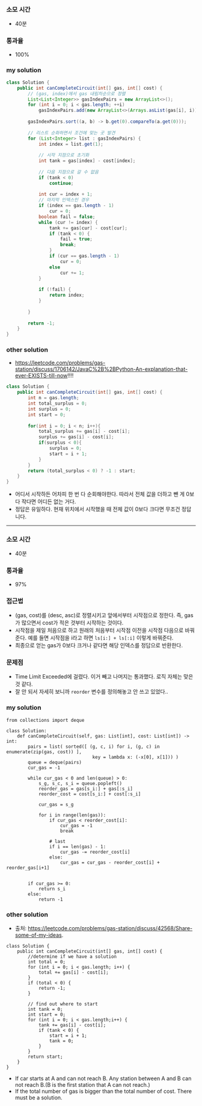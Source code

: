 ### 소모 시간
- 40분

### 통과율
- 100%

### my solution
```java
class Solution {
    public int canCompleteCircuit(int[] gas, int[] cost) {
        // (gas, index)에서 gas 내림차순으로 정렬
        List<List<Integer>> gasIndexPairs = new ArrayList<>();
        for (int i = 0; i < gas.length; ++i)
            gasIndexPairs.add(new ArrayList<>(Arrays.asList(gas[i], i)));
        
        gasIndexPairs.sort((a, b) -> b.get(0).compareTo(a.get(0)));
        
        // 리스트 순화하면서 조건에 맞는 곳 발견
        for (List<Integer> list : gasIndexPairs) {
            int index = list.get(1);
            
            // 시작 지점으로 초기화
            int tank = gas[index] - cost[index];
            
            // 다음 지점으로 갈 수 없음
            if (tank < 0)
                continue;
            
            int cur = index + 1;
            // 마지막 인덱스인 경우
            if (index == gas.length - 1)
                cur = 0;
            boolean fail = false;
            while (cur != index) {
                tank += gas[cur] - cost[cur];
                if (tank < 0) {
                    fail = true;
                    break;
                }
                if (cur == gas.length - 1)
                    cur = 0;
                else
                    cur += 1;
            }
            
            if (!fail) {
                return index;
            }
            
        }
        
        return -1;
    }
}
```

### other solution
- https://leetcode.com/problems/gas-station/discuss/1706142/JavaC%2B%2BPython-An-explanation-that-ever-EXISTS-till-now!!!!
```java
class Solution {
    public int canCompleteCircuit(int[] gas, int[] cost) {
        int n = gas.length;
        int total_surplus = 0;
        int surplus = 0;
        int start = 0;
        
        for(int i = 0; i < n; i++){
            total_surplus += gas[i] - cost[i];
            surplus += gas[i] - cost[i];
            if(surplus < 0){
                surplus = 0;
                start = i + 1;
            }
        }
        return (total_surplus < 0) ? -1 : start;
    }
}
```
- 어디서 시작하든 어차피 한 번 다 순회해야한다. 따라서 전체 값을 더하고 뺀 게 0보다 작다면 어디든 없는 거다.
- 정답은 유일하다. 현재 위치에서 시작했을 때 전체 값이 0보다 크다면 무조건 정답니다.

---
### 소모 시간
- 40분

### 통과율
- 97%

### 접근법
- (gas, cost)를 (desc, asc)로 정렬시키고 앞에서부터 시작점으로 정한다. 즉, gas가 많으면서 cost가 적은 것부터 시작하는 것이다.
- 시작점을 제일 처음으로 하고 원래의 처음부터 시작점 이전을 시작점 다음으로 바꿔준다. 예를 들면 시작점을 i라고 하면 `ls[i:] + ls[:i]` 이렇게 바꿔준다.
- 최종으로 얻는 gas가 0보다 크거나 같다면 해당 인덱스를 정답으로 반환한다.

### 문제점
- Time Limit Exceeded에 걸렸다. 이거 빼고 나머지는 통과했다. 로직 자체는 맞은 것 같다.
- 잘 안 되서 자세히 보니까 `reorder` 변수를 정의해놓고 안 쓰고 있었다..

### my solution
```
from collections import deque

class Solution:
    def canCompleteCircuit(self, gas: List[int], cost: List[int]) -> int:
        pairs = list( sorted([ (g, c, i) for i, (g, c) in enumerate(zip(gas, cost)) ], 
                                key = lambda x: (-x[0], x[1])) )
        queue = deque(pairs)
        cur_gas = -1
        
        while cur_gas < 0 and len(queue) > 0:
            s_g, s_c, s_i = queue.popleft()
            reorder_gas = gas[s_i:] + gas[:s_i]
            reorder_cost = cost[s_i:] + cost[:s_i]
            
            cur_gas = s_g
            
            for i in range(len(gas)):
                if cur_gas < reorder_cost[i]:
                    cur_gas = -1
                    break
                    
                # last
                if i == len(gas) - 1:
                    cur_gas -= reorder_cost[i]
                else:
                    cur_gas = cur_gas - reorder_cost[i] + reorder_gas[i+1]
                
            
        if cur_gas >= 0:
            return s_i
        else:
            return -1
```

### other solution
- 출처: https://leetcode.com/problems/gas-station/discuss/42568/Share-some-of-my-ideas.
```
class Solution {
    public int canCompleteCircuit(int[] gas, int[] cost) {
        //determine if we have a solution
        int total = 0;
        for (int i = 0; i < gas.length; i++) {
            total += gas[i] - cost[i];
        }
        if (total < 0) {
            return -1;
        }
   
        // find out where to start
        int tank = 0;
        int start = 0;
        for (int i = 0; i < gas.length;i++) {
            tank += gas[i] - cost[i];
            if (tank < 0) {
                start = i + 1;
                tank = 0;
            }
        }
        return start;
    }
}
```
- If car starts at A and can not reach B. Any station between A and B
can not reach B.(B is the first station that A can not reach.)
- If the total number of gas is bigger than the total number of cost. There must be a solution.